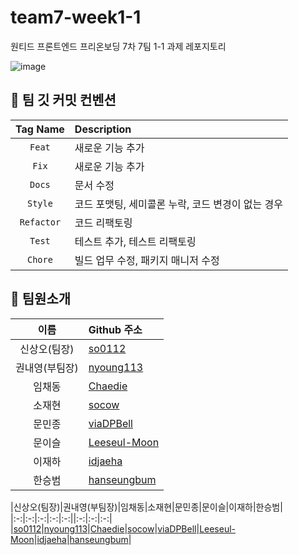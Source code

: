 # team7-week1-1
원티드 프론트엔드 프리온보딩 7차 7팀 1-1 과제 레포지토리

![image](https://user-images.githubusercontent.com/55952886/198166488-48912560-56cc-4e26-a0b9-094aca81443f.png)

## 📝 팀 깃 커밋 컨벤션

|Tag Name|Description|
|:-----:|:------|
|`Feat`|새로운 기능 추가|
|`Fix`|새로운 기능 추가|
|`Docs`|문서 수정|
|`Style`|코드 포맷팅, 세미콜론 누락, 코드 변경이 없는 경우|
|`Refactor`|코드 리팩토링|
|`Test`|테스트 추가, 테스트 리팩토링|
|`Chore`|빌드 업무 수정, 패키지 매니저 수정|


## 👥 팀원소개

|이름|Github 주소|
|:-----:|:------|
|신상오(팀장)|[so0112](https://github.com/so0112)|
|권내영(부팀장)|[nyoung113](https://github.com/nyoung113)|
|임채동|[Chaedie](https://github.com/Chaedie)|
|소재현|[socow](https://github.com/socow)|
|문민종|[viaDPBell](https://github.com/viaDPBell)|
|문이슬|[Leeseul-Moon](https://github.com/Leeseul-Moon)|
|이재하|[idjaeha](https://github.com/idjaeha)|
|한승범|[hanseungbum](https://github.com/hanseungbum)|

|신상오(팀장)|권내영(부팀장)|임채동|소재현|문민종|문이슬|이재하|한승범|
|:-:|:-:|:-:|:-:|:-:||:-:|:-:|:-:|
|[so0112](https://github.com/so0112)|[nyoung113](https://github.com/nyoung113)|[Chaedie](https://github.com/Chaedie)|[socow](https://github.com/socow)|[viaDPBell](https://github.com/viaDPBell)|[Leeseul-Moon](https://github.com/Leeseul-Moon)|[idjaeha](https://github.com/idjaeha)|[hanseungbum](https://github.com/hanseungbum)|


